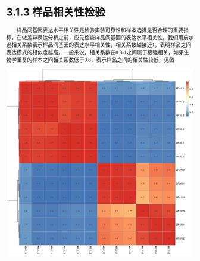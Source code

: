 # 3.1.3 样品相关性检验

<font face="微软雅黑" >&emsp;&emsp;样品间基因表达水平相关性是检验实验可靠性和样本选择是否合理的重要指标，在做差异表达分析之前，应先检查样品间基因的表达水平相关性。我们用皮尔逊相关系数表示样品间基因的表达水平相关性，相关系数越接近1，表明样品之间表达模式的相似度越高。一般来说，相关系数在0.8-1之间属于极强相关，如果生物学重复的样本之间相关系数低于0.8，表示样品之间的相关性较低，见图</font><br />


![avatar](./asset/heatmap_count.png)